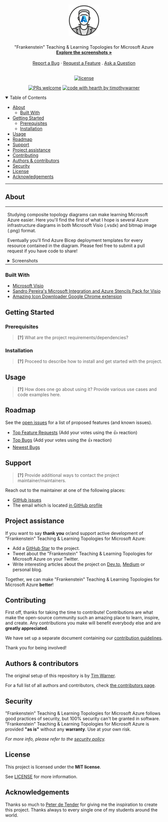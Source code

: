 <h1 align="center">
  <a href="https://github.com/timothywarner/frankenstein">
    <!-- Please provide path to your logo here -->
    <img src="docs/images/logo.png" alt="Logo" width="100" height="100">
  </a>
</h1>

<div align="center">
  "Frankenstein" Teaching & Learning Topologies for Microsoft Azure
  <br />
  <a href="#about"><strong>Explore the screenshots »</strong></a>
  <br />
  <br />
  <a href="https://github.com/timothywarner/frankenstein/issues/new?assignees=&labels=bug&template=01_BUG_REPORT.md&title=bug%3A+">Report a Bug</a>
  ·
  <a href="https://github.com/timothywarner/frankenstein/issues/new?assignees=&labels=enhancement&template=02_FEATURE_REQUEST.md&title=feat%3A+">Request a Feature</a>
  .
  <a href="https://github.com/timothywarner/frankenstein/issues/new?assignees=&labels=question&template=04_SUPPORT_QUESTION.md&title=support%3A+">Ask a Question</a>
</div>

<div align="center">
<br />

[![license](https://img.shields.io/github/license/timothywarner/frankenstein.svg?style=flat-square)](LICENSE)

[![PRs welcome](https://img.shields.io/badge/PRs-welcome-ff69b4.svg?style=flat-square)](https://github.com/timothywarner/frankenstein/issues?q=is%3Aissue+is%3Aopen+label%3A%22help+wanted%22)
[![code with hearth by timothywarner](https://img.shields.io/badge/%3C%2F%3E%20with%20%E2%99%A5%20by-timothywarner-ff1414.svg?style=flat-square)](https://github.com/timothywarner)

</div>

<details open="open">
<summary>Table of Contents</summary>

- [About](#about)
  - [Built With](#built-with)
- [Getting Started](#getting-started)
  - [Prerequisites](#prerequisites)
  - [Installation](#installation)
- [Usage](#usage)
- [Roadmap](#roadmap)
- [Support](#support)
- [Project assistance](#project-assistance)
- [Contributing](#contributing)
- [Authors & contributors](#authors--contributors)
- [Security](#security)
- [License](#license)
- [Acknowledgements](#acknowledgements)

</details>

---

## About

<table><tr><td>

Studying composite topology diagrams can make learning Microsoft Azure easier. Here you'll find the first of what I hope is several Azure infrastructure diagrams in both Microsoft Visio (.vsdx) and bitmap image (.png) format.

Eventually you'll find Azure Bicep deployment templates for every resource contained in the diagram. Please feel free to submit a pull request if you have code to share!

<details>
<summary>Screenshots</summary>
<br>

> **[?]**
> Please provide your screenshots here.

|                               Home Page                               |                               Login Page                               |
| :-------------------------------------------------------------------: | :--------------------------------------------------------------------: |
| <img src="docs/images/screenshot.png" title="Home Page" width="100%"> | <img src="docs/images/screenshot.png" title="Login Page" width="100%"> |

</details>

</td></tr></table>

### Built With

* [Microsoft Visio](https://www.microsoft.com/en-us/microsoft-365/visio/flowchart-software)
* [Sandro Pereira's Microsoft Integration and Azure Stencils Pack for Visio](https://blog.sandro-pereira.com/2021/06/21/microsoft-integration-and-azure-stencils-pack-for-visio-new-version-available-v7-2-0/)
* [Amazing Icon Downloader Google Chrome extension](https://chrome.google.com/webstore/detail/amazing-icon-downloader/kllljifcjfleikiipbkdcgllbllahaob?hl=en-US)

## Getting Started

### Prerequisites

> **[?]**
> What are the project requirements/dependencies?

### Installation

> **[?]**
> Proceed to describe how to install and get started with the project.

## Usage

> **[?]**
> How does one go about using it?
> Provide various use cases and code examples here.

## Roadmap

See the [open issues](https://github.com/timothywarner/frankenstein/issues) for a list of proposed features (and known issues).

- [Top Feature Requests](https://github.com/timothywarner/frankenstein/issues?q=label%3Aenhancement+is%3Aopen+sort%3Areactions-%2B1-desc) (Add your votes using the 👍 reaction)
- [Top Bugs](https://github.com/timothywarner/frankenstein/issues?q=is%3Aissue+is%3Aopen+label%3Abug+sort%3Areactions-%2B1-desc) (Add your votes using the 👍 reaction)
- [Newest Bugs](https://github.com/timothywarner/frankenstein/issues?q=is%3Aopen+is%3Aissue+label%3Abug)

## Support

> **[?]**
> Provide additional ways to contact the project maintainer/maintainers.

Reach out to the maintainer at one of the following places:

- [GitHub issues](https://github.com/timothywarner/frankenstein/issues/new?assignees=&labels=question&template=04_SUPPORT_QUESTION.md&title=support%3A+)
- The email which is located [in GitHub profile](https://github.com/timothywarner)

## Project assistance

If you want to say **thank you** or/and support active development of "Frankenstein" Teaching & Learning Topologies for Microsoft Azure:

- Add a [GitHub Star](https://github.com/timothywarner/frankenstein) to the project.
- Tweet about the "Frankenstein" Teaching & Learning Topologies for Microsoft Azure on your Twitter.
- Write interesting articles about the project on [Dev.to](https://dev.to/), [Medium](https://medium.com/) or personal blog.

Together, we can make "Frankenstein" Teaching & Learning Topologies for Microsoft Azure **better**!

## Contributing

First off, thanks for taking the time to contribute! Contributions are what make the open-source community such an amazing place to learn, inspire, and create. Any contributions you make will benefit everybody else and are **greatly appreciated**.

We have set up a separate document containing our [contribution guidelines](docs/CONTRIBUTING.md).

Thank you for being involved!

## Authors & contributors

The original setup of this repository is by [Tim Warner](https://github.com/timothywarner).

For a full list of all authors and contributors, check [the contributors page](https://github.com/timothywarner/frankenstein/contributors).

## Security

"Frankenstein" Teaching & Learning Topologies for Microsoft Azure follows good practices of security, but 100% security can't be granted in software.
"Frankenstein" Teaching & Learning Topologies for Microsoft Azure is provided **"as is"** without any **warranty**. Use at your own risk.

_For more info, please refer to the [security policy](docs/SECURITY.md)._

## License

This project is licensed under the **MIT license**.

See [LICENSE](LICENSE) for more information.

## Acknowledgements

Thanks so much to [Peter de Tender](https://twitter.com/pdtit) for giving me the inspiration to create this project. Thanks always to every single one of my students around the world.
